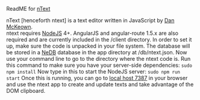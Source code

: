 ReadME for [nText](http://djmblog.com/ntext)

nText [henceforth ntext] is a text editor written in JavaScript by [Dan McKeown](http://danmckeown.info).  
ntext requires [NodeJS](https://nodejs.org/en/) 4+.
AngularJS and angular-route 1.5.x are also required and are currently included in the /client directory.
In order to set it up, make sure the code is unpacked in your file system.
The database will be stored in a [NeDB](https://github.com/louischatriot/nedb) database in the app directory at /db/ntext.json.
Now use your command line to go to the directory where the ntext code is.
Run this command to make sure you have your server-side dependencies:
`sudo npm install`
Now type in this to start the NodeJS server:
`sudo npm run start`
Once this is running, you can go to [local host 7387](http://localhost:7387) in your browser and use the ntext app to create and update texts and take advantage of the DOM clipboard.
